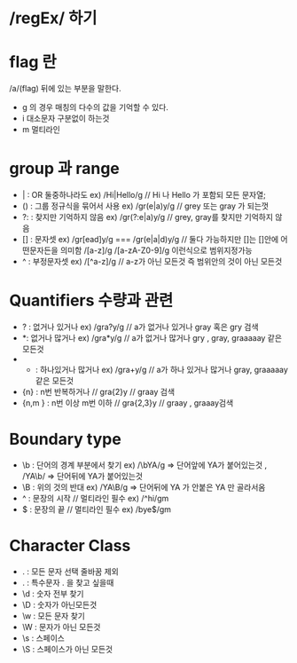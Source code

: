 # /regEx/ 하기

# flag 란

/a/(flag) 뒤에 있는 부분을 말한다.

- g 의 경우 매칭의 다수의 값을 기억할 수 있다.
- i 대소문자 구분없이 하는것
- m 멀티라인

# group 과 range

- | : OR 둘중하나라도 ex) /Hi|Hello/g // Hi 나 Hello 가 포함되 모든 문자열;
- () : 그룹 정규식을 묶어서 사용 ex) /gr(e|a)y/g // grey 또는 gray 가 되는껏
- ?: : 찾지만 기억하지 않음 ex) /gr(?:e|a)y/g // grey, gray를 찾지만 기억하지 않음
- [] : 문자셋 ex) /gr[ead]y/g === /gr(e|a|d)y/g // 둘다 가능하지만 []는 []안에 어떤문자든을 의미함
  /[a-z]/g /[a-zA-Z0-9]/g 이런식으로 범위지정가능
- ^ : 부정문자셋 ex) /[^a-z]/g // a-z가 아닌 모든것 즉 범위안의 것이 아닌 모든것

# Quantifiers 수량과 관련

- ? : 없거나 있거나 ex) /gra?y/g // a가 없거나 있거나 gray 혹은 gry 검색
- \*: 없거나 많거나 ex) /gra\*y/g // a가 없거나 많거나 gry , gray, graaaaay 같은 모든것
- - : 하나있거나 많거나 ex) /gra+y/g // a가 하나 있거나 많거나 gray, graaaaay 같은 모든것
- {n} : n번 반복하거나 // gra{2}y // graay 검색
- {n,m } : n번 이상 m번 이하 // gra{2,3}y // graay , graaay검색

# Boundary type

- \b : 단어의 경계 부분에서 찾기 ex) /\bYA/g => 단어앞에 YA가 붙어있는것 , /YA\b/ => 단어뒤에 YA가 붙어있는것
- \B : 위의 것의 반대 ex) /YA\B/g => 단어뒤에 YA 가 안붙은 YA 만 골라서옴
- ^ : 문장의 시작 // 멀티라인 필수 ex) /^hi/gm
- $ : 문장의 끝 // 멀티라인 필수 ex) /bye$/gm

# Character Class

- . : 모든 문자 선택 줄바꿈 제외
- \. : 특수문자 . 을 찾고 싶을때
- \d : 숫자 전부 찾기
- \D : 숫자가 아닌모든것
- \w : 모든 문자 찾기
- \W : 문자가 아닌 모든것
- \s : 스페이스
- \S : 스페이스가 아닌 모든것
